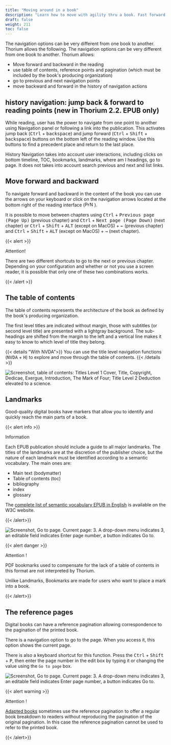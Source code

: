 ```yaml
---
title: "Moving around in a book"
description: "Learn how to move with agility thru a book. Fast forward and backward to next or previous chapter, page or content. Navigate thru table of content, landmarks and reference pages."
draft: false
weight: 211
toc: false
---
```


The navigation options can be very different from one book to another. 
Thorium allows the following.
The navigation options can be very different from one book to another. Thorium allows: 

* Move forward and backward in the reading
* use table of contents, reference points and pagination (which must be included by the book's producing organization)
* go to previous and next navigation points
* move backward and forward in the history of navigation actions

## history navigation: jump back & forward to reading points (new in Thorium 2.2. EPUB only)
While reading, user has the power to navigate from one point to another using Navigation panel or following a link into the publication. This activates jump back (<kbd>Ctrl</kbd>  +  <kbd>backspace</kbd>) and jump forward (<kbd>Ctrl</kbd>  +  <kbd>Shift</kbd> + <kbd>backspace</kbd>) buttons on the bottom left of the reading window. Use this buttons to find a precedent place and return to the last place. 

History Navigation takes into account user interactions, including clicks on bottom timeline, TOC, bookmarks, landmarks, where am I headings, go to page. It does not takes into account search previous and next and list links.

## Move forward and backward

To navigate forward and backward in the content of the book you can 
use the arrows on your keyboard or click on the navigation arrows 
located at the bottom right of the reading interface 
(<img class="icons" src="/images/icons/baseline-arrow_left_ios-24px.svg" alt="Previous content button" width="15px"><img class="icons" src="/images/icons/baseline-arrow_forward_ios-24px.svg" alt="Next content button" width="15px">).

It is possible to move between chapters using 
<kbd>Ctrl</kbd> + <kbd>Previous page (Page Up)</kbd> (previous chapter) and 
<kbd>Ctrl</kbd> + <kbd>Next page (Page Down)</kbd> (next chapter) 
or <kbd>Ctrl</kbd> + <kbd>Shift</kbd> + <kbd>ALT</kbd> 
(except on MacOS) + <kbd>&larr;</kbd> 
(previous chapter) 
and <kbd>Ctrl</kbd> + <kbd>Shift</kbd> + <kbd>ALT</kbd> 
(except on MacOS) + <kbd>&rarr;</kbd> 
(next chapter).

{{< alert  >}}

Attention!

There are two different shortcuts to go to the next or previous chapter. 
Depending on your configuration and whether or not you use a screen reader,
it is possible that only one of these two combinations works.

{{< /alert >}}



## The table of contents

The table of contents represents the architecture of the book as defined by 
the book's producing organization.

The first level titles are indicated without margin, those with 
subtitles (or second level title) are presented with a lightgray background. 
The sub-headings are shifted from the margin to the left and a 
vertical line makes it easy to know 
to which level of title they belong.

{{< details "With NVDA">}}
You can use the title level navigation functions 
(<kbd>NVDA</kbd> + <kbd>H</kbd>) 
to explore and move through the table of contents.
{{< /details >}}



<img src="/images/local-fr/thorium-TDM-light.png" alt="Screenshot, table of contents: Titles Level 1 Cover, Title, Copyright, Dedicae, Exergue, Introduction, The Mark of Four; Title Level 2 Deduction elevated to a science."/>



## Landmarks



Good-quality digital books have markers that allow you to 
identify and quickly reach the main parts of a book.

{{< alert info >}}

Information 

Each EPUB publication should include a guide to all major 
landmarks. The titles of the landmarks are at the discretion of the publisher 
choice, but the nature of each landmark must be identified according to a 
semantic vocabulary. The main ones are:

* Main text (bodymatter)
* Table of contents (toc)
* bibliography
* index
* glossary

The [complete list of semantic vocabulary EPUB in English](https://www.w3.org/TR/epub-ssv/)
is available on the W3C website.

{{< /alert>}}



<img src="/images/local-fr/thorium-reperes.png" alt="Screenshot, Go to page. Current page: 3. A drop-down menu indicates 3, an editable field indicates Enter page number, a button indicates Go to."/>



{{< alert danger >}}

Attention !

PDF bookmarks used to compensate for the lack of a table of contents 
in this format are not interpreted by Thorium. 

Unlike Landmarks, Bookmarks are made for users who want to place a mark into a book.

{{< /alert>}}

## The reference pages



Digital books can have a reference pagination allowing 
correspondence to the pagination of the printed book.

There is a navigation option to go to the page. 
When you access it, this option shows the current page.

There is also a keyboard shortcut for this function. Press the 
<kbd>Ctrl</kbd> + <kbd>Shift</kbd> + <kbd>P</kbd>, 
then enter the page number in the edit box by typing it or 
changing the value using the `Go to page` box.



<img src="/images/local-fr/thorium-gotopage.png" alt="Screenshot, Go to page. Current page: 3. A drop-down menu indicates 3, an editable field indicates Enter page number, a button indicates Go to."/>



{{< alert warning >}}

Attention !

<a href="/thorium-reader-doc/400_ressources/420_glossary#AdaptedBooks">
Adapted books</a> sometimes use the reference pagination to offer a regular 
book breakdown to readers without reproducing the pagination of the 
original pagination. In this case the reference pagination cannot be used 
to refer to the printed book.

{{< /alert>}}
